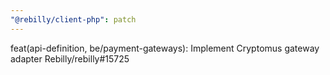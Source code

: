 ```yaml
---
"@rebilly/client-php": patch
---
```


feat(api-definition, be/payment-gateways): Implement Cryptomus gateway adapter Rebilly/rebilly#15725

